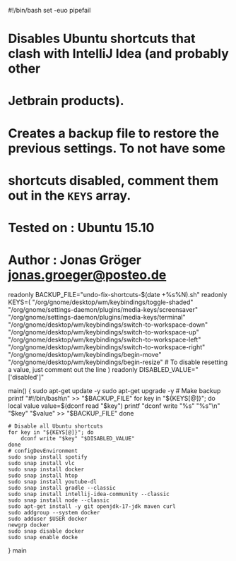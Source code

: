 #!/bin/bash
set -euo pipefail

# Disables Ubuntu shortcuts that clash with IntelliJ Idea (and probably other
# Jetbrain products).
#
# Creates a backup file to restore the previous settings. To not have some
# shortcuts disabled, comment them out in the `KEYS` array.
#
# Tested on : Ubuntu 15.10
# Author    : Jonas Gröger <jonas.groeger@posteo.de>

readonly BACKUP_FILE="undo-fix-shortcuts-$(date +%s%N).sh"
readonly KEYS=(
    "/org/gnome/desktop/wm/keybindings/toggle-shaded"
    "/org/gnome/settings-daemon/plugins/media-keys/screensaver"
    "/org/gnome/settings-daemon/plugins/media-keys/terminal"
    "/org/gnome/desktop/wm/keybindings/switch-to-workspace-down"
    "/org/gnome/desktop/wm/keybindings/switch-to-workspace-up"
    "/org/gnome/desktop/wm/keybindings/switch-to-workspace-left"
    "/org/gnome/desktop/wm/keybindings/switch-to-workspace-right"
    "/org/gnome/desktop/wm/keybindings/begin-move"
    "/org/gnome/desktop/wm/keybindings/begin-resize"
    # To disable resetting a value, just comment out the line
)
readonly DISABLED_VALUE="['disabled']"

main() {
    sudo apt-get update -y
    sudo apt-get upgrade -y
    # Make backup
    printf "#!/bin/bash\n" >>  "$BACKUP_FILE"
    for key in "${KEYS[@]}"; do
        local value
        value=$(dconf read "$key")
        printf "dconf write \"%s\" \"%s\"\n" "$key" "$value" >> "$BACKUP_FILE"
    done

    # Disable all Ubuntu shortcuts
    for key in "${KEYS[@]}"; do
        dconf write "$key" "$DISABLED_VALUE"
    done
    # configDevEnvironment
    sudo snap install spotify
    sudo snap install vlc
    sudo snap install docker
    sudo snap install htop
    sudo snap install youtube-dl
    sudo snap install gradle --classic
    sudo snap install intellij-idea-community --classic
    sudo snap install node --classic
    sudo apt-get install -y git openjdk-17-jdk maven curl
    sudo addgroup --system docker
    sudo adduser $USER docker
    newgrp docker
    sudo snap disable docker
    sudo snap enable docke

}
main
